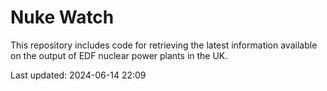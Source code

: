 # Nuke Watch

This repository includes code for retrieving the latest information available on the output of EDF nuclear power plants in the UK.

Last updated: 2024-06-14 22:09